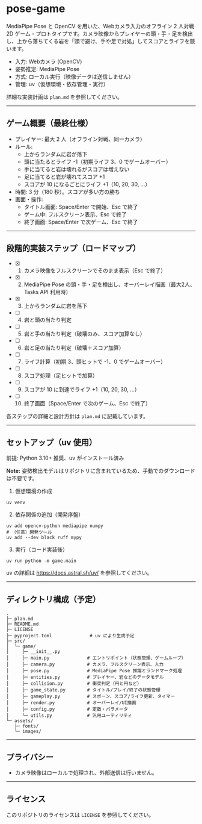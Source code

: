 # pose-game

MediaPipe Pose と OpenCV を用いた、Webカメラ入力のオフライン 2 人対戦 2D ゲーム・プロトタイプです。カメラ映像からプレイヤーの頭・手・足を検出し、上から落ちてくる岩を「頭で避け、手や足で対処」してスコアとライフを競います。

- 入力: Webカメラ (OpenCV)
- 姿勢推定: MediaPipe Pose
- 方式: ローカル実行（映像データは送信しません）
- 管理: uv（仮想環境・依存管理・実行）

詳細な実装計画は `plan.md` を参照してください。

---

## ゲーム概要（最終仕様）
- プレイヤー: 最大 2 人（オフライン対戦、同一カメラ）
- ルール:
  - 上からランダムに岩が落下
  - 頭に当たるとライフ -1（初期ライフ 3、0 でゲームオーバー）
  - 手に当てると岩は壊れるがスコアは増えない
  - 足に当てると岩が壊れてスコア +1
  - スコアが 10 になるごとにライフ +1（10, 20, 30, ...）
- 時間: 3 分（180 秒）。スコアが多い方の勝ち
- 画面・操作:
  - タイトル画面: Space/Enter で開始、Esc で終了
  - ゲーム中: フルスクリーン表示、Esc で終了
  - 終了画面: Space/Enter で次ゲーム、Esc で終了

---

## 段階的実装ステップ（ロードマップ）
- [x] 1. カメラ映像をフルスクリーンでそのまま表示（Esc で終了）
- [x] 2. MediaPipe Pose の頭・手・足を検出し、オーバーレイ描画（最大2人、Tasks API 利用時）
- [x] 3. 上からランダムに岩を落下
- [ ] 4. 岩と頭の当たり判定
- [ ] 5. 岩と手の当たり判定（破壊のみ、スコア加算なし）
- [ ] 6. 岩と足の当たり判定（破壊＋スコア加算）
- [ ] 7. ライフ計算（初期 3、頭ヒットで -1、0 でゲームオーバー）
- [ ] 8. スコア処理（足ヒットで加算）
- [ ] 9. スコアが 10 に到達でライフ +1（10, 20, 30, ...）
- [ ] 10. 終了画面（Space/Enter で次のゲーム、Esc で終了）

各ステップの詳細と設計方針は `plan.md` に記載しています。

---

## セットアップ（uv 使用）
前提: Python 3.10+ 推奨、uv がインストール済み

**Note:** 姿勢検出モデルはリポジトリに含まれているため、手動でのダウンロードは不要です。

1) 仮想環境の作成

```
uv venv
```

2) 依存関係の追加（開発序盤）
```
uv add opencv-python mediapipe numpy
# （任意）開発ツール
uv add --dev black ruff mypy
```

3) 実行（コード実装後）
```
uv run python -m game.main
```

uv の詳細は https://docs.astral.sh/uv/ を参照してください。

---

## ディレクトリ構成（予定）
```
.
├─ plan.md
├─ README.md
├─ LICENSE
├─ pyproject.toml              # uv により生成予定
├─ src/
│  └─ game/
│     ├─ __init__.py
│     ├─ main.py              # エントリポイント（状態管理、ゲームループ）
│     ├─ camera.py            # カメラ、フルスクリーン表示、入力
│     ├─ pose.py              # MediaPipe Pose 推論とランドマーク処理
│     ├─ entities.py          # プレイヤー、岩などのデータモデル
│     ├─ collision.py         # 衝突判定（円と円など）
│     ├─ game_state.py        # タイトル/プレイ/終了の状態管理
│     ├─ gameplay.py          # スポーン、スコア/ライフ更新、タイマー
│     ├─ render.py            # オーバーレイ/UI描画
│     ├─ config.py            # 定数・パラメータ
│     └─ utils.py             # 汎用ユーティリティ
└─ assets/
   ├─ fonts/
   └─ images/
```

---

## プライバシー
- カメラ映像はローカルで処理され、外部送信は行いません。

---

## ライセンス
このリポジトリのライセンスは `LICENSE` を参照してください。
